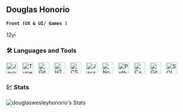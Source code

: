 ## Douglas Honorio 
**`Front (UX & UI/ Games )`**

 

12y<img 
width="15"
height="15" 
alt="image" 
src="https://github.com/user-attachments/assets/bcaf752c-029f-469a-9b25-83f7fc51f1a4"
/>





### 🛠️ Languages and Tools

<img 
  align="left"
  title="java"
  alt="Java"
  width="30px"
  style="padding-right:10px;"
  src="https://cdn.jsdelivr.net/gh/devicons/devicon/icons/java/java-original.svg"
  />
<img 
  align="left" 
  title="TypeScript"
  alt="TypeScript" width="30px" 
  style="padding-right:10px;" 
  src="https://cdn.jsdelivr.net/gh/devicons/devicon/icons/typescript/typescript-plain.svg"
  />
<img 
  align="left" 
  title="Git"
  alt="Git" width="30px" 
  style="padding-right:10px;" 
  src="https://cdn.jsdelivr.net/gh/devicons/devicon/icons/git/git-original.svg" 
  />
  
<img 
  align="left" 
  title="HTML"
  alt="HTML" width="30px" 
  style="padding-right:10px;" 
  src="https://cdn.jsdelivr.net/gh/devicons/devicon/icons/html5/html5-plain.svg" 
  />
<img 
  align="left"
  title="CSS"
  alt="CSS" 
  width="30px" 
  style="padding-right:10px;" 
  src="https://cdn.jsdelivr.net/gh/devicons/devicon/icons/css3/css3-plain.svg" 
  />
<img 
  align="left" 
  title="JavaScript"
  alt="JavaScript" 
  width="30px" 
  style="padding-right:10px;" 
  src="https://cdn.jsdelivr.net/gh/devicons/devicon/icons/javascript/javascript-plain.svg" 
  />
<img 
  align="left" 
  title="NodeJS"
  alt="NodeJS" 
  width="30px" 
  style="padding-right:10px;" 
  src="https://cdn.jsdelivr.net/gh/devicons/devicon/icons/nodejs/nodejs-original.svg" 
  />
<img 
  align="left" 
  title="Python"
  alt="Python"
  width="30px" 
  style="padding-right:10px;" 
  src="https://cdn.jsdelivr.net/gh/devicons/devicon/icons/python/python-plain.svg" />
<img 
  align="left" 
  title="C++"
  alt="C++" 
  width="30px" 
  style="padding-right:10px;" 
  src="https://cdn.jsdelivr.net/gh/devicons/devicon/icons/cplusplus/cplusplus-line.svg" 
  />
<img 
  align="left"
  title="Github"
  alt="GitHub" 
  width="30px" 
  style="padding-right:10px;" 
  src="https://cdn.jsdelivr.net/gh/devicons/devicon/icons/github/github-original.svg" 
  />
<img 
  align="left"
  title="SQL"
  alt="SQL" 
  width="30px" 
  style="padding-right:10px;" 
  src="https://cdn.jsdelivr.net/gh/devicons/devicon@latest/icons/sqldeveloper/sqldeveloper-original.svg" 
  />
<br />

#
### 💹 Stats

![douglaswesleyhonorio's Stats](https://github-readme-stats.vercel.app/api?username=douglaswesleyhonorio&theme=vue-dark&show_icons=true&hide_border=true&count_private=true&locale=pt-br)
#


